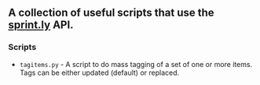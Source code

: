 ## A collection of useful scripts that use the [sprint.ly](http://support.sprint.ly/kb/api) API.

### Scripts

* `tagitems.py` - A script to do mass tagging of a set of one or more items. Tags can be either updated (default) or replaced.
